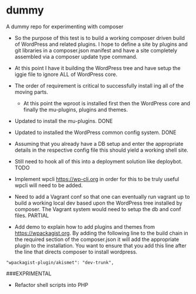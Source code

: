 # dummy
A dummy repo for experimenting with composer

- So the purpose of this test is to build a working composer driven build of WordPress and related plugins. I hope to define a site by plugins and git libraries in a composer.json manifest and have a site completely assembled via a composer update type command.

- At this point I have it building the WordPress tree and have setup the iggie file to ignore ALL of WordPress core.

- The order of requirement is critical to successfully install ing all of the moving parts.
  - At this point the wproot is installed first then the WordPress core and finally the mu-plugins, plugins and themes.

- Updated to install the mu-plugins. DONE

- Updated to installed the WordPress common config system. DONE

- Assuming that you already have a DB setup and enter the appropriate details in the respective config file this should yield a working shell site. 

- Still need to hook all of this into a deployment solution like deploybot. TODO

- Implement wpcli https://wp-cli.org in order for this to be truly useful wpcli will need to be added.

- Need to add a Vagrant conf so that one can eventually run vagrant up to build a working local dev based upon the WordPress tree installed by composer. The Vagrant system would need to setup the db and conf files. PARTIAL

- Add demo to explain how to add plugins and themes from https://wpackagist.org. By adding the following line to the build chain in the required section of the composer.json it will add the appropriate plugin to the installation. You want to ensure that you add this line after the line that directs composer to install wordpress.

```
"wpackagist-plugin/akismet": "dev-trunk",
```

###EXPRIMENTAL

- Refactor shell scripts into PHP